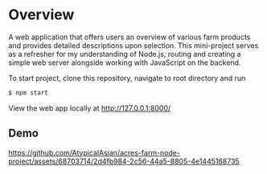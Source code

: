 # Overview

A web application that offers users an overview of various farm products and provides detailed descriptions upon selection. This mini-project serves as a refresher for my understanding of Node.js, routing and creating a simple web server alongside working with JavaScript on the backend.

To start project, clone this repository, navigate to root directory and run

```bash
$ npm start
```

View the web app locally at http://127.0.0.1:8000/

## Demo

https://github.com/AtypicalAsian/acres-farm-node-project/assets/68703714/2d4fb984-2c56-44a5-8805-4e1445168735
